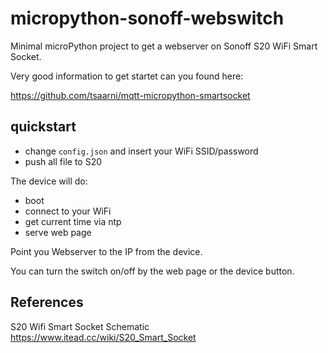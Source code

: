 # micropython-sonoff-webswitch

Minimal microPython project to get a webserver on Sonoff S20 WiFi Smart Socket.

Very good information to get startet can you found here:

https://github.com/tsaarni/mqtt-micropython-smartsocket

## quickstart

* change `config.json` and insert your WiFi SSID/password
* push all file to S20

The device will do:

* boot
* connect to your WiFi
* get current time via ntp
* serve web page

Point you Webserver to the IP from the device.

You can turn the switch on/off by the web page or the device button.

## References

S20 Wifi Smart Socket Schematic https://www.itead.cc/wiki/S20_Smart_Socket
